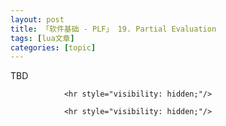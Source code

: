 ```yaml
---
layout: post
title: 「软件基础 - PLF」 19. Partial Evaluation 
tags: [lua文章]
categories: [topic]
---
```

<p>TBD</p>


                <hr style="visibility: hidden;"/>
                
                <hr style="visibility: hidden;"/>